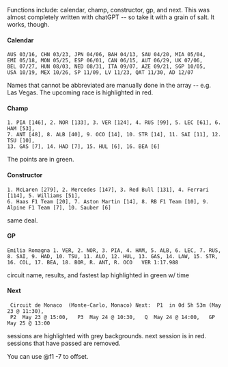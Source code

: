 Functions include: calendar, champ, constructor, gp, and next. This was almost completely written with chatGPT -- so take it with a grain of salt. It works, though. 

#### Calendar

    AUS 03/16, CHN 03/23, JPN 04/06, BAH 04/13, SAU 04/20, MIA 05/04, 
    EMI 05/18, MON 05/25, ESP 06/01, CAN 06/15, AUT 06/29, UK 07/06, 
    BEL 07/27, HUN 08/03, NED 08/31, ITA 09/07, AZE 09/21, SGP 10/05, 
    USA 10/19, MEX 10/26, SP 11/09, LV 11/23, QAT 11/30, AD 12/07

Names that cannot be abbreviated are manually done in the array -- e.g. Las Vegas. The upcoming race is highlighted in red.

#### Champ

    1. PIA [146], 2. NOR [133], 3. VER [124], 4. RUS [99], 5. LEC [61], 6. HAM [53], 
    7. ANT [48], 8. ALB [40], 9. OCO [14], 10. STR [14], 11. SAI [11], 12. TSU [10], 
    13. GAS [7], 14. HAD [7], 15. HUL [6], 16. BEA [6]

The points are in green. 

#### Constructor

    1. McLaren [279], 2. Mercedes [147], 3. Red Bull [131], 4. Ferrari [114], 5. Williams [51], 
    6. Haas F1 Team [20], 7. Aston Martin [14], 8. RB F1 Team [10], 9. Alpine F1 Team [7], 10. Sauber [6]

same deal. 

#### GP

    Emilia Romagna 1. VER, 2. NOR, 3. PIA, 4. HAM, 5. ALB, 6. LEC, 7. RUS, 
    8. SAI, 9. HAD, 10. TSU, 11. ALO, 12. HUL, 13. GAS, 14. LAW, 15. STR, 
    16. COL, 17. BEA, 18. BOR, R. ANT, R. OCO   VER 1:17.988

circuit name, results, and fastest lap highlighted in green w/ time

#### Next

     Circuit de Monaco  (Monte-Carlo, Monaco) Next:  P1  in 0d 5h 53m (May 23 @ 11:30),  
     P2  May 23 @ 15:00,   P3  May 24 @ 10:30,   Q  May 24 @ 14:00,   GP  May 25 @ 13:00

sessions are highlighted with grey backgrounds. next session is in red. sessions that have passed are removed. 

You can use @f1 -7 to offset.
